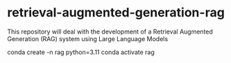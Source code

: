# retrieval-augmented-generation-rag
This repository will deal with the development of a Retrieval Augmented Generation (RAG) system using Large Language Models

conda create -n rag python=3.11
conda activate rag